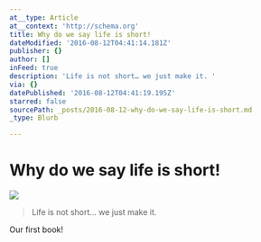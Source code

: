 ```yaml
---
at__type: Article
at__context: 'http://schema.org'
title: Why do we say life is short!
dateModified: '2016-08-12T04:41:14.181Z'
publisher: {}
author: []
inFeed: true
description: 'Life is not short… we just make it. '
via: {}
datePublished: '2016-08-12T04:41:19.195Z'
starred: false
sourcePath: _posts/2016-08-12-why-do-we-say-life-is-short.md
_type: Blurb

---
```

# Why do we say life is short!
![](https://the-grid-user-content.s3-us-west-2.amazonaws.com/897533e6-541e-4424-bb52-dfafa9415ee7.jpg)

> Life is not short... we just make it. 

Our first book!